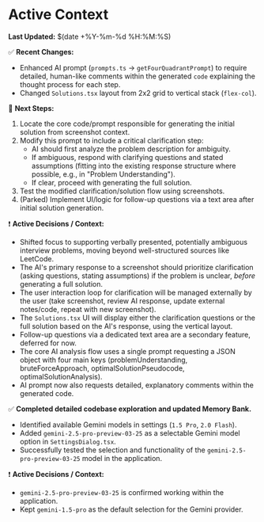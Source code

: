 # Active Context

**Last Updated:** $(date +%Y-%m-%d %H:%M:%S)

✅ **Recent Changes:**

*   Enhanced AI prompt (`prompts.ts` -> `getFourQuadrantPrompt`) to require detailed, human-like comments within the generated `code` explaining the thought process for each step.
*   Changed `Solutions.tsx` layout from 2x2 grid to vertical stack (`flex-col`).

🧠 **Next Steps:**

1.  Locate the core code/prompt responsible for generating the initial solution from screenshot context.
2.  Modify this prompt to include a critical clarification step:
    *   AI should first analyze the problem description for ambiguity.
    *   If ambiguous, respond with clarifying questions and stated assumptions (fitting into the existing response structure where possible, e.g., in "Problem Understanding").
    *   If clear, proceed with generating the full solution.
3.  Test the modified clarification/solution flow using screenshots.
4.  (Parked) Implement UI/logic for follow-up questions via a text area after initial solution generation.

❗ **Active Decisions / Context:**

*   Shifted focus to supporting verbally presented, potentially ambiguous interview problems, moving beyond well-structured sources like LeetCode.
*   The AI's primary response to a screenshot should prioritize clarification (asking questions, stating assumptions) if the problem is unclear, *before* generating a full solution.
*   The user interaction loop for clarification will be managed externally by the user (take screenshot, review AI response, update external notes/code, repeat with new screenshot).
*   The `Solutions.tsx` UI will display either the clarification questions or the full solution based on the AI's response, using the vertical layout.
*   Follow-up questions via a dedicated text area are a secondary feature, deferred for now.
*   The core AI analysis flow uses a single prompt requesting a JSON object with four main keys (problemUnderstanding, bruteForceApproach, optimalSolutionPseudocode, optimalSolutionAnalysis).
*   AI prompt now also requests detailed, explanatory comments within the generated code.

✅ **Completed detailed codebase exploration and updated Memory Bank.**
*   Identified available Gemini models in settings (`1.5 Pro`, `2.0 Flash`).
*   Added `gemini-2.5-pro-preview-03-25` as a selectable Gemini model option in `SettingsDialog.tsx`.
*   Successfully tested the selection and functionality of the `gemini-2.5-pro-preview-03-25` model in the application.

❗ **Active Decisions / Context:**

*   `gemini-2.5-pro-preview-03-25` is confirmed working within the application.
*   Kept `gemini-1.5-pro` as the default selection for the Gemini provider. 